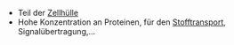 - Teil der [Zellhülle](Aufbau%20der%20Zellhülle%20von%20Gram-%20Bakterien.md)
- Hohe Konzentration an Proteinen, für den [Stofftransport](Stofftransport), Signalübertragung,...

